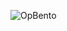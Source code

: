 ![OpBento](https://firebasestorage.googleapis.com/v0/b/smartkaksha-fe32c.appspot.com/o/opbento%2Fmoeed-ul-hassan11418.png?alt=media)
